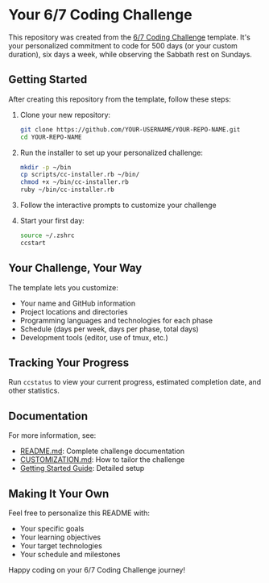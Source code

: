 # Your 6/7 Coding Challenge

This repository was created from the [6/7 Coding Challenge](https://github.com/joshuamichaelhall-tech/6-7-coding-challenge) template. It's your personalized commitment to code for 500 days (or your custom duration), six days a week, while observing the Sabbath rest on Sundays.

## Getting Started

After creating this repository from the template, follow these steps:

1. Clone your new repository:
   ```bash
   git clone https://github.com/YOUR-USERNAME/YOUR-REPO-NAME.git
   cd YOUR-REPO-NAME
   ```

2. Run the installer to set up your personalized challenge:
   ```bash
   mkdir -p ~/bin
   cp scripts/cc-installer.rb ~/bin/
   chmod +x ~/bin/cc-installer.rb
   ruby ~/bin/cc-installer.rb
   ```

3. Follow the interactive prompts to customize your challenge

4. Start your first day:
   ```bash
   source ~/.zshrc
   ccstart
   ```

## Your Challenge, Your Way

The template lets you customize:

- Your name and GitHub information
- Project locations and directories
- Programming languages and technologies for each phase
- Schedule (days per week, days per phase, total days)
- Development tools (editor, use of tmux, etc.)

## Tracking Your Progress

Run `ccstatus` to view your current progress, estimated completion date, and other statistics.

## Documentation

For more information, see:
- [README.md](README.md): Complete challenge documentation
- [CUSTOMIZATION.md](CUSTOMIZATION.md): How to tailor the challenge
- [Getting Started Guide](docs/getting-started.md): Detailed setup

## Making It Your Own

Feel free to personalize this README with:
- Your specific goals
- Your learning objectives
- Your target technologies
- Your schedule and milestones

Happy coding on your 6/7 Coding Challenge journey!
